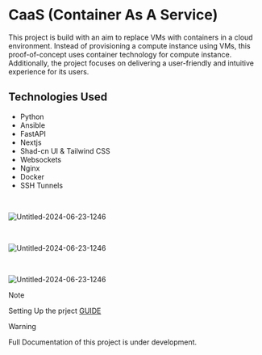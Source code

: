 # CaaS (Container As A Service)

This project is build with an aim to replace VMs with containers in a cloud environment. Instead of provisioning a compute instance using VMs, this proof-of-concept uses container technology for compute instance. Additionally, the project focuses on delivering a user-friendly and intuitive experience for its users.

## Technologies Used

- Python
- Ansible
- FastAPI
- Nextjs
- Shad-cn UI & Tailwind CSS
- Websockets
- Nginx
- Docker
- SSH Tunnels
  
<br>

![Untitled-2024-06-23-1246](https://github.com/user-attachments/assets/96a9255a-8a2d-4365-acbe-babb8abd4730)

<br>

![Untitled-2024-06-23-1246](https://github.com/user-attachments/assets/7494d168-b900-4050-89a2-0240182d775d)

<br>

![Untitled-2024-06-23-1246](https://github.com/user-attachments/assets/c0e8474f-9c31-48ed-8149-07a91edbf89c)


> [!NOTE]
> Setting Up the prject [GUIDE](https://caas.aaraz.me/documentation/projectsetup)

> [!WARNING]
> Full Documentation of this project is under development.

